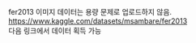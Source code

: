 fer2013 이미지 데이터는 용량 문제로 업로드하지 않음.	
https://www.kaggle.com/datasets/msambare/fer2013	
다음 링크에서 데이터 획득 가능	
